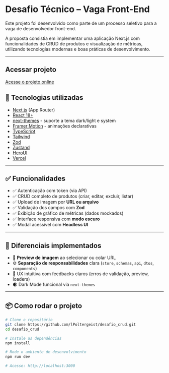 # Desafio Técnico – Vaga Front-End

Este projeto foi desenvolvido como parte de um processo seletivo para a vaga de desenvolvedor front-end.

A proposta consistia em implementar uma aplicação Next.js com funcionalidades de CRUD de produtos e visualização de métricas, utilizando tecnologias modernas e boas práticas de desenvolvimento.

---

## Acessar projeto

[Acesse o projeto online](https://desafio-crud.vercel.app)

## 🚀 Tecnologias utilizadas

- [Next.js](https://nextjs.org/) (App Router)
- [React 18+](https://reactjs.org/)
- [next-themes](https://github.com/pacocoursey/next-themes) - suporte a tema dark/light e system
- [Framer Motion](https://www.framer.com/motion/) - animações declarativas
- [TypeScript](https://www.typescriptlang.org) 
- [Tailwind](https://tailwindcss.com) 
- [Zod](https://zod.dev)
- [Zustand](https://zustand-demo.pmnd.rs)
- [HeroUI](https://www.heroui.com)
- [Vercel](https://vercel.com)

---

## ✅ Funcionalidades

- ✅ Autenticação com token (via API)
- ✅ CRUD completo de produtos (criar, editar, excluir, listar)
- ✅ Upload de imagem por **URL ou arquivo**
- ✅ Validação dos campos com **Zod**
- ✅ Exibição de gráfico de métricas (dados mockados)
- ✅ Interface responsiva com **modo escuro**
- ✅ Modal acessível com **Headless UI**

---

## 🧠 Diferenciais implementados

- 🧩 **Preview de imagem** ao selecionar ou colar URL
- ⚙️ **Separação de responsabilidades** clara (`store`, `schemas`, `api`, `dtos`, `components`)
- 💬 UX intuitiva com feedbacks claros (erros de validação, preview, loaders)
- 🌒 Dark Mode funcional via `next-themes`

---

## 📦 Como rodar o projeto

```bash
# Clone o repositório
git clone https://github.com/lPoltergeist/desafio_crud.git
cd desafio_crud

# Instale as dependências
npm install

# Rode o ambiente de desenvolvimento
npm run dev

# Acesse: http://localhost:3000
